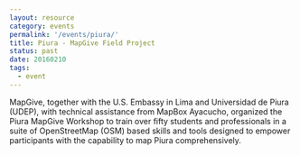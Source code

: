 ```yaml
---
layout: resource
category: events
permalink: '/events/piura/'
title: Piura - MapGive Field Project
status: past
date: 20160210
tags:
  - event
---
```


MapGive, together with the U.S. Embassy in Lima and Universidad de Piura (UDEP), with technical assistance from MapBox Ayacucho, organized the Piura MapGive Workshop to train over fifty students and professionals in a suite of OpenStreetMap (OSM) based skills and tools designed to empower participants with the capability to map Piura comprehensively. 


